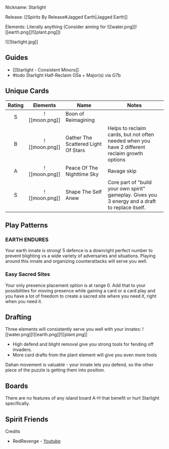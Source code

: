 Nickname: Starlight

Release: [[Spirits By Release#Jagged Earth|Jagged Earth]]

Elements: Literally anything (Consider aiming for ![[water.png]]![[earth.png]]![[plant.png]])

![[Starlight.jpg]]
## Guides
- [[Starlight - Consistent Minors]]
- #todo Starlight Half-Reclaim G5a + Major(s) via G7b

## Unique Cards

| Rating |                 Elements                 | Name                                | Notes                                                                                            |
| :----: | :--------------------------------------: | ----------------------------------- | ------------------------------------------------------------------------------------------------ |
|   S    | ![[moon.png]] | Boon of Reimagining                 |                                                                                                  |
|   B    | ![[moon.png]] | Gather The Scattered Light Of Stars | Helps to reclaim cards, but not often needed when you have 2 different reclaim growth options    |
|   A    | ![[moon.png]] | Peace Of The Nighttime Sky          | Ravage skip                                                                                      |
|   S    | ![[moon.png]] | Shape The Self Anew                 | Core part of "build your own spirit" gameplay. Gives you 3 energy and a draft to replace itself. |

## Play Patterns

### EARTH ENDURES
Your earth innate is strong! 5 defence is a downright perfect number to prevent blighting vs a wide variety of adversaries and situations. Playing around this innate and organizing counterattacks will serve you well.

### Easy Sacred Sites
Your only presence placement option is at range 0. Add that to your possibilities for moving presence while gaining a card or a card play and you have a lot of freedom to create a sacred site where you need it, right when you need it.

## Drafting
Three elements will consistently serve you well with your innates: ![[water.png]]![[earth.png]]![[plant.png]]
- High defend and blight removal give you strong tools for fending off invaders.
- More card drafts from the plant element will give you even more tools

Dahan movement is valuable - your innate lets you defend, so the other piece of the puzzle is getting them into position.

## Boards
There are no features of any island board A-H that benefit or hurt Starlight specifically.

## Spirit Friends




Credits
- RedRevenge - [Youtube](https://www.youtube.com/playlist?list=PL7VhWAfBC-gBj9gYG9w0UKO2jhhlRRVwS)